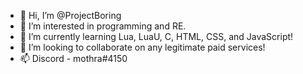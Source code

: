 - 👋 Hi, I’m @ProjectBoring
- 👀 I’m interested in programming and RE.
- 🌱 I’m currently learning Lua, LuaU, C, HTML, CSS, and JavaScript!
- 💞️ I’m looking to collaborate on any legitimate paid services!
- 📫 Discord - mothra#4150
